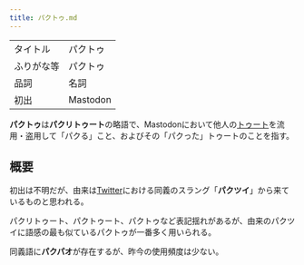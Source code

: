 ```yaml
---
title: パクトゥ.md
---
```

<div>

|            |          |
|------------|----------|
| タイトル   | パクトゥ |
| ふりがな等 | パクトゥ |
| 品詞       | 名詞     |
| 初出       | Mastodon |

  
**パクトゥ**は**パクリトゥート**の略語で、Mastodonにおいて他人の[トゥート](/%E3%83%88%E3%82%A5%E3%83%BC%E3%83%88 "トゥート")を流用・盗用して「パクる」こと、およびその「パクった」トゥートのことを指す。

## 概要

初出は不明だが、由来は[Twitter](/Twitter "Twitter")における同義のスラング「**パクツイ**」から来ているものと思われる。

パクリトゥート、パクトゥート、パクトゥなど表記揺れがあるが、由来のパクツイに語感の最も似ているパクトゥが一番多く用いられる。

同義語に**パクパオ**が存在するが、昨今の使用頻度は少ない。

</div>
